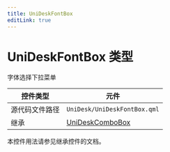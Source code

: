 ```yaml
---
title: UniDeskFontBox
editLink: true
---
```

# UniDeskFontBox 类型
字体选择下拉菜单

| 控件类型    | 元件                                   |
| ------- | ------------------------------------ |
| 源代码文件路径 | `UniDesk/UniDeskFontBox.qml`         |
| 继承      | [UniDeskComboBox](./UniDeskComboBox) |
本控件用法请参见继承控件的文档。